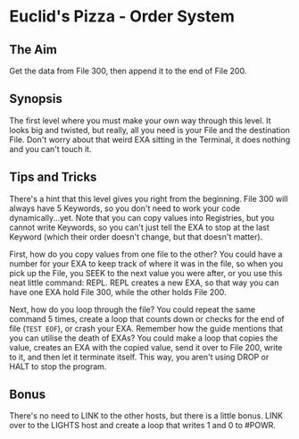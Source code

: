 # Euclid's Pizza - Order System

## The Aim
Get the data from File 300, then append it to the end of File 200.

## Synopsis
The first level where you must make your own way through this level. It looks big and twisted, but really, all you need is your File and the destination File. Don't worry about that weird EXA sitting in the Terminal, it does nothing and you can't touch it.

## Tips and Tricks
There's a hint that this level gives you right from the beginning. File 300 will always have 5 Keywords, so you don't need to work your code dynamically...yet. Note that you can copy values into Registries, but you cannot write Keywords, so you can't just tell the EXA to stop at the last Keyword (which their order doesn't change, but that doesn't matter).

First, how do you copy values from one file to the other? You could have a number for your EXA to keep track of where it was in the file, so when you pick up the File, you SEEK to the next value you were after, or you use this neat little command: REPL. REPL creates a new EXA, so that way you can have one EXA hold File 300, while the other holds File 200.

Next, how do you loop through the file? You could repeat the same command 5 times, create a loop that counts down or checks for the end of file (`TEST EOF`), or crash your EXA. Remember how the guide mentions that you can utilise the death of EXAs? You could make a loop that copies the value, creates an EXA with the copied value, send it over to File 200, write to it, and then let it terminate itself. This way, you aren't using DROP or HALT to stop the program.

## Bonus
There's no need to LINK to the other hosts, but there is a little bonus. LINK over to the LIGHTS host and create a loop that writes 1 and 0 to #POWR.